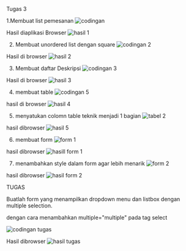 Tugas 3

1.Membuat list pemesanan
![codingan](https://user-images.githubusercontent.com/101852867/160841121-7f9a0217-ffec-4cb1-91f2-73d3302dcd32.png)

Hasil diaplikasi Browser
![hasil 1](https://user-images.githubusercontent.com/101852867/160841241-24ea6848-df6c-432e-8c0b-738f80deb752.png)

2. Membuat unordered list dengan square
![codingan 2](https://user-images.githubusercontent.com/101852867/160841405-4551f1a0-d34c-47db-8741-4a97833e7196.png)

Hasil di browser
![hasil 2](https://user-images.githubusercontent.com/101852867/160841435-0e4b7eba-de11-4ffb-b53f-5904476efa8a.png)

3. Membuat daftar Deskripsi
![codingan 3](https://user-images.githubusercontent.com/101852867/160841541-58e0c084-b719-4041-a515-84a549121459.png)

Hasil di browser
![hasil 3](https://user-images.githubusercontent.com/101852867/160841593-922a7d44-1bae-412d-bdfb-3fa296f607ec.png)

4. membuat table
![codingan 5](https://user-images.githubusercontent.com/101852867/160858559-6a34da7b-f0d6-49bc-b269-af9e69ddc1cd.png)

hasil di browser
![hasil 4](https://user-images.githubusercontent.com/101852867/160858644-1cfca394-03c7-4a63-bca3-4d9d406db297.png)

5. menyatukan colomn table teknik menjadi 1 bagian
![tabel 2](https://user-images.githubusercontent.com/101852867/160859012-9029e76b-b78d-4d5d-b3a1-02530f132043.png)

hasil dibrowser
![hasil 5](https://user-images.githubusercontent.com/101852867/160859070-8f69605a-8fe1-4647-b574-0be7c01b2c42.png)

6. membuat form 
![form 1](https://user-images.githubusercontent.com/101852867/160859302-37528c08-848c-4870-8272-937deab9290b.png)

hasil dibrowser
![hasill form 1](https://user-images.githubusercontent.com/101852867/160859368-f17423dd-3fab-4aa4-b878-19901d7c9edf.png)

7. menambahkan style dalam form agar lebih menarik
![form 2](https://user-images.githubusercontent.com/101852867/160859482-578926ad-652e-4fd9-93c5-870520af6fb7.png)

hasil dibrowser
![hasil form 2](https://user-images.githubusercontent.com/101852867/160859555-5922ebc3-76cc-433e-be2d-9a61b556265f.png)

TUGAS

Buatlah form yang menampilkan dropdown menu dan listbox dengan multiple selection.

dengan cara menambahkan multiple="multiple" pada tag select

![codingan tugas](https://user-images.githubusercontent.com/101821904/160864042-237d1322-348a-4fff-9e32-f9bc755bc1b0.png)


Hasil dibrowser
![hasil tugas](https://user-images.githubusercontent.com/101821904/160863880-9af7df81-1d44-470b-a055-b2060f54d465.png)
